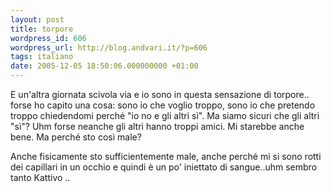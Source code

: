 ```yaml
---
layout: post
title: torpore
wordpress_id: 606
wordpress_url: http://blog.andvari.it/?p=606
tags: italiano
date: 2005-12-05 18:50:06.000000000 +01:00
---
```

E un'altra giornata scivola via e io sono in questa sensazione di torpore.. forse ho capito una cosa:
sono io che voglio troppo, sono io che pretendo troppo chiedendomi perché "io no e gli altri sì". Ma siamo sicuri che gli altri "sì"? Uhm forse neanche gli altri hanno troppi amici. Mi starebbe anche bene. Ma perché sto così male? <img src="http://helios.splinder.com/editor/fck/editor/images/smiley/rhymbox-1.0/puzzled.gif" alt="" />

Anche fisicamente sto sufficientemente male, anche perché mi si sono rotti dei capillari in un occhio e quindi è un po' iniettato di sangue..uhm sembro tanto Kattivo <img src="http://helios.splinder.com/editor/fck/editor/images/smiley/rhymbox-1.0/evil.gif" alt="" />..
